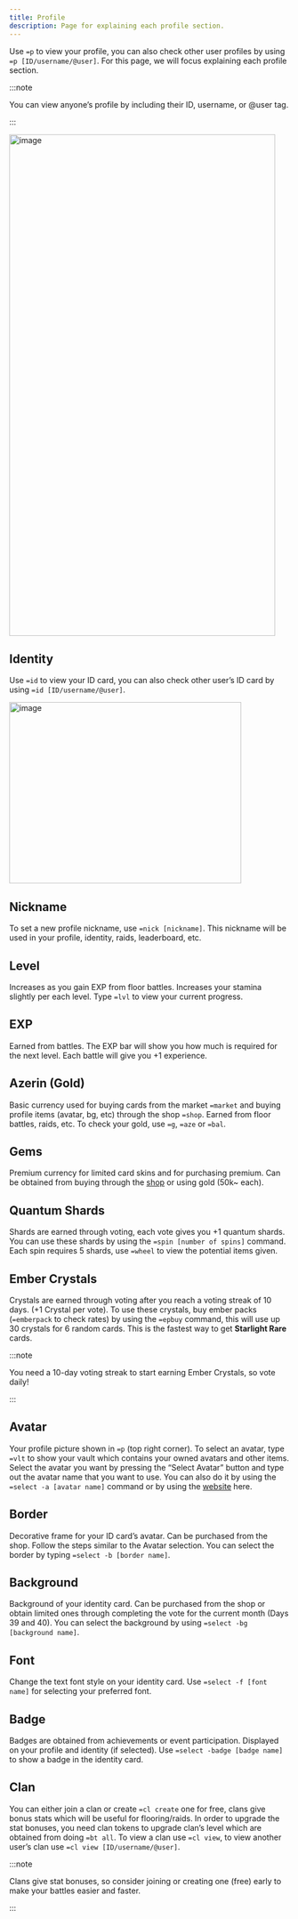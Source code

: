 ```yaml
---
title: Profile
description: Page for explaining each profile section.
---
```


Use `=p` to view your profile, you can also check other user profiles by using `=p [ID/username/@user]`. For this page, we will focus explaining each profile section.

:::note

You can view anyone’s profile by including their ID, username, or @user tag.

:::

<img width="478" height="902" alt="image" src="https://github.com/user-attachments/assets/1c01330c-0645-49dd-9d06-c35e48a47247" />

## Identity

Use `=id` to view your ID card, you can also check other user’s ID card by using `=id [ID/username/@user]`.

<img width="417" height="326" alt="image" src="https://github.com/user-attachments/assets/3ecb8742-674c-4589-b115-669e00507753" />

## Nickname

To set a new profile nickname, use `=nick [nickname]`. This nickname will be used in your profile, identity, raids, leaderboard, etc.

## Level

Increases as you gain EXP from floor battles. Increases your stamina slightly per each level. Type `=lvl` to view your current progress.

## EXP

Earned from battles. The EXP bar will show you how much is required for the next level. Each battle will give you +1 experience.

## Azerin (Gold)

Basic currency used for buying cards from the market `=market` and buying profile items (avatar, bg, etc) through the shop `=shop`. Earned from floor battles, raids, etc. To check your gold, use `=g`, `=aze` or `=bal`.

## Gems

Premium currency for limited card skins and for purchasing premium. Can be obtained from buying through the [shop](https://rank.top/bot/cupidparadise?page=shop) or using gold (50k~ each).

## Quantum Shards

Shards are earned through voting, each vote gives you +1 quantum shards. You can use these shards by using the `=spin [number of spins]` command. Each spin requires 5 shards, use `=wheel` to view the potential items given.

## Ember Crystals

Crystals are earned through voting after you reach a voting streak of 10 days. (+1 Crystal per vote). To use these crystals, buy ember packs (`=emberpack` to check rates) by using the `=epbuy` command, this will use up 30 crystals for 6 random cards. This is the fastest way to get **Starlight Rare** cards.

:::note

You need a 10-day voting streak to start earning Ember Crystals, so vote daily!

:::

## Avatar

Your profile picture shown in `=p` (top right corner). To select an avatar, type `=vlt` to show your vault which contains your owned avatars and other items. Select the avatar you want by pressing the “Select Avatar” button and type out the avatar name that you want to use. You can also do it by using the `=select -a [avatar name]` command or by using the [website](#avatar) here.

## Border

Decorative frame for your ID card’s avatar. Can be purchased from the shop. Follow the steps similar to the Avatar selection. You can select the border by typing `=select -b [border name]`.

## Background

Background of your identity card. Can be purchased from the shop or obtain limited ones through completing the vote for the current month (Days 39 and 40). You can select the background by using `=select -bg [background name]`.

## Font

Change the text font style on your identity card. Use `=select -f [font name]` for selecting your preferred font.

## Badge

Badges are obtained from achievements or event participation. Displayed on your profile and identity (if selected). Use `=select -badge [badge name]` to show a badge in the identity card.

## Clan

You can either join a clan or create `=cl create` one for free, clans give bonus stats which will be useful for flooring/raids. In order to upgrade the stat bonuses, you need clan tokens to upgrade clan’s level which are obtained from doing `=bt all`. To view a clan use `=cl view`, to view another user’s clan use `=cl view [ID/username/@user]`.

:::note

Clans give stat bonuses, so consider joining or creating one (free) early to make your battles easier and faster.

:::